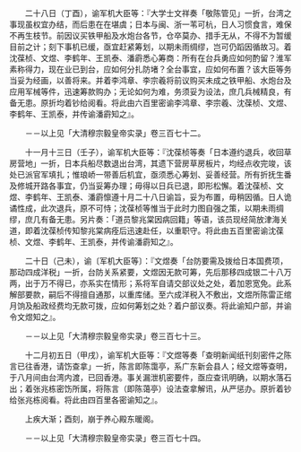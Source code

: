 <!-- { "loadSidebar": true } -->
　　二十八日（丁酉），谕军机大臣等：『大学士文祥奏「敬陈管见」一折，台湾之事现虽权宜办结，而后患在在堪虞；日本与闽、浙一苇可杭，日人习惯食言，难保不再生枝节。前因议买铁甲船及水炮台各节，仓卒莫办、措手无从，不得不为暂缓目前之计；刻下事机已缓，亟宜赶紧筹划，以期未雨绸缪，岂可仍蹈因循故习。着沈葆桢、文煜、李鹤年、王凯泰、潘霨悉心筹商：所有在台兵勇应如何酌留？淮军素称得力，现在业已到台，应如何分扎防堵？全台事宜，应如何布置？该大臣等务当妥为经画，以善将来。并着李鸿章、李宗羲将前议购买未成之铁甲船、水炮台及应用军械等件，迅速筹款购办；无论如何为难，务须妥为设法，庶几兵械精良，有备无患。原折均着钞给阅看。将此由六百里密谕李鸿章、李宗羲、沈葆桢、文煜、李鹤年、王凯泰，并传谕潘霨知之』。

　　－－以上见「大清穆宗毅皇帝实录」卷三百七十二。

　　十一月十三日（壬子），谕军机大臣等：『沈葆桢等奏「日本遵约退兵，收回草房营地」一折，日本兵船尽数退出台湾，其遗下营房草房板片，均经点收完竣，该处已派官军填扎；惟琅峤一带善后机宜，亟须悉心筹划、妥善经营。所有折抚生番及修城开路各事宜，仍当妥筹办理；毋得以日兵已退，即形松懈。着沈葆桢、文煜、李鹤年、王凯泰、潘霨懔遵十月二十八日谕旨，妥为布置，毋稍因循。日人诡谲性成，此次退兵，原不可恃；沈葆桢等惟当于此时力图自强之策，以期未雨绸缪，庶几有备无患。另片奏：「道员黎兆棠因病回籍」等语，该员现经简放津海关道，即着沈葆桢传知黎兆棠病痊后迅速赴任，以重职守。将此由五百里密谕沈葆桢、文煜、李鹤年、王凯泰，并传谕潘霨知之』。

　　二十日（己未），谕〔军机大臣等〕：『文煜奏「台防要需及拨给日本国费项，那动四成洋税」一折，台防关系紧要，文煜因无款可筹，先后那移四成银二十八万两，出于万不得已，亦系实在情形；系将军自请交部议处之处，着加恩宽免。此系解部要款，嗣后不得擅自通那，以重库储。至六成洋税入不敷出，文煜所陈雷正绾月饷及船政经费均无款可拨，应如何筹划之处？着户部议奏。将此谕知户部，并谕令文煜知之』。

　　－－以上见「大清穆宗毅皇帝实录」卷三百七十三。

　　十二月初五日（甲戌），谕军机大臣等：『文煜等奏「查明新闻纸刊刻密件之陈言已往香港，请饬查拿」一折，陈言即陈霭亭，系广东新会县人；经文煜等查明，于八月间由台湾内渡，已回香港。事关漏泄机密要件，亟应查讯明确，以期水落石出；着张兆栋密饬所属，将陈言（即陈蔼亭）设法查拿解讯，从严惩办。原折着钞给张兆栋阅看。将此由四百里各密谕知之』。

　　上疾大渐；酉刻，崩于养心殿东暖阁。

　　－－以上见「大清穆宗毅皇帝实录」卷三百七十四。  
　
